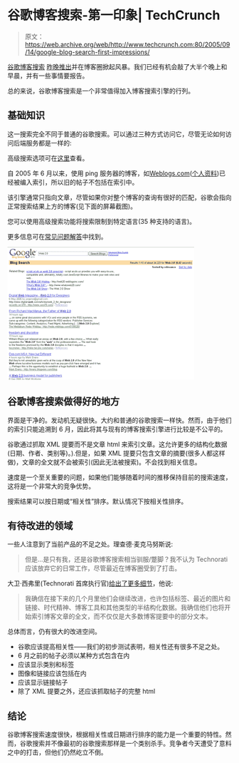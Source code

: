 # 谷歌博客搜索-第一印象| TechCrunch

> 原文：<https://web.archive.org/web/http://www.techcrunch.com:80/2005/09/14/google-blog-search-first-impressions/>

 [谷歌博客搜索](https://web.archive.org/web/20230324083932/http://blogsearch.google.com/) [昨晚推出](https://web.archive.org/web/20230324083932/http://battellemedia.com/archives/001862.php)并在博客圈掀起风暴。我们已经有机会敲了大半个晚上和早晨，并有一些事情要报告。

总的来说，谷歌博客搜索是一个非常值得加入博客搜索引擎的行列。

## 基础知识

这一搜索完全不同于普通的谷歌搜索。可以通过三种方式访问它，尽管无论如何访问后端服务都是一样的:

高级搜索选项可在[这里](https://web.archive.org/web/20230324083932/http://blogsearch.google.com/blogsearch/advanced_blog_search)查看。

自 2005 年 6 月以来，使用 ping 服务器的博客，如[Weblogs.com](https://web.archive.org/web/20230324083932/http://www.weblogs.com/)([个人资料](https://web.archive.org/web/20230324083932/https://techcrunch.com/?p=75))已经被编入索引，所以旧的帖子不包括在索引中。

该引擎通常只指向文章，尽管如果你对整个博客的查询有很好的匹配，谷歌会指向正常搜索结果上方的博客(见下面的屏幕截图)。

您可以使用高级搜索功能将搜索限制到特定语言(35 种支持的语言)。

更多信息可在[常见问题解答](https://web.archive.org/web/20230324083932/http://www.google.com/help/about_blogsearch.html)中找到。

![](img/0bfd64f382d242f0eca868e91abd0b3d.png)

## 谷歌博客搜索做得好的地方

界面是干净的。发动机无疑很快。大约和普通的谷歌搜索一样快。然而，由于他们的索引只能追溯到 6 月，因此将其与现有的博客搜索引擎进行比较是不公平的。

谷歌通过抓取 XML 提要而不是文章 html 来索引文章。这允许更多的结构化数据(日期、作者、类别等)。).但是，如果 XML 提要只包含文章的摘要(很多人都这样做)，文章的全文就不会被索引(因此无法被搜索)。不会找到相关信息。

速度是一个至关重要的问题，如果他们能够随着时间的推移保持目前的搜索速度，这将是一个非常大的竞争优势。

搜索结果可以按日期或“相关性”排序。默认情况下按相关性排序。

## 有待改进的领域

一些人注意到了当前产品的不足之处。理查德·麦克马努斯说:

> 但是…是只有我，还是谷歌博客搜索相当驯服/蹩脚？我不认为 Technorati 应该放弃它的日常工作，尽管最近在博客圈受到了打击。

大卫·西弗里(Technorati 首席执行官)[给出了更多细节](https://web.archive.org/web/20230324083932/http://www.sifry.com/alerts/archives/000340.html)，他说:

> 我确信在接下来的几个月里他们会继续改进，也许包括标签、最近的图片和链接、时代精神、博客工具和其他类型的半结构化数据。我确信他们也将开始索引博客文章的全文，而不仅仅是大多数博客提要中的部分文本。

总体而言，仍有很大的改进空间。

*   谷歌应该提高相关性——我们的初步测试表明，相关性还有很多不足之处。
*   6 月之前的帖子必须以某种方式包含在内
*   应该显示类别和标签
*   图像和链接应该包括在内
*   应该显示链接帖子
*   除了 XML 提要之外，还应该抓取帖子的完整 html

## 结论

谷歌博客搜索速度很快，根据相关性或日期进行排序的能力是一个重要的特性。然而，谷歌搜索并不像最初的谷歌搜索那样是一个类别杀手。竞争者今天遭受了意料之中的打击，但他们仍然屹立不倒。